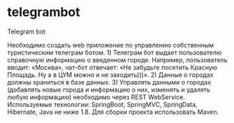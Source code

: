 # telegrambot
Telegram bot

Необходимо создать web приложение по управлению собственным туристическим телеграм ботом.
    1) Телеграм бот выдает пользователю справочную информацию о введенном городе. Например, пользователь вводит: «Москва», чат-бот отвечает:
	«Не забудьте посетить Красную Площадь. Ну а в ЦУМ можно и не заходить)))».
    2) Данные о городах должны храниться в базе данных.
    3) Управлять данными о городах (добавлять новые города и информацию о них, изменять и удалять любую информацию) необходимо через REST WebService.
    Используемые технологии: SpringBoot, SpringMVC, SpringData, Hibernate, Java не ниже 1.8. Для сборки проекта использовать Maven.
